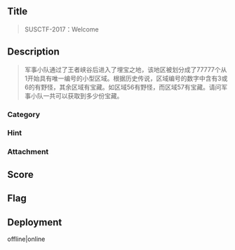 ## Title
>  SUSCTF-2017：Welcome

## Description

> 军事小队通过了王者峡谷后进入了埋宝之地，该地区被划分成了77777个从1开始具有唯一编号的小型区域。根据历史传说，区域编号的数字中含有3或6的有野怪，其余区域有宝藏。如区域56有野怪，而区域57有宝藏。请问军事小队一共可以获取到多少份宝藏。


### Category

### Hint

### Attachment

## Score

## Flag

## Deployment

offline|online


